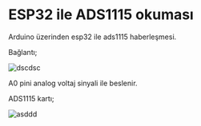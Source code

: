 # ESP32 ile ADS1115 okuması
Arduino üzerinden esp32 ile ads1115 haberleşmesi.


Bağlantı;

![dscdsc](https://user-images.githubusercontent.com/62421679/214128227-17567089-9b2e-418c-a78d-2d18ff28679e.PNG)

A0 pini analog voltaj sinyali ile beslenir.


ADS1115 kartı;

![asddd](https://user-images.githubusercontent.com/62421679/214128673-e8be2cf0-4e89-4c63-8bcb-b20cad772721.png)
